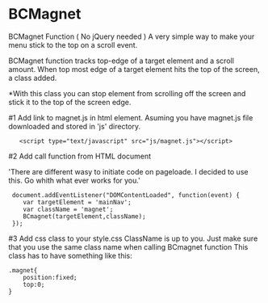 # BCMagnet
BCMagnet Function ( No jQuery needed ) 
A very simple way to make your menu stick to the top on a scroll event.


BCMagnet function tracks top-edge of a target element and a scroll amount.
When top most edge of a target element hits the top of the screen, a class added.


*With this class you can stop element from scrolling off the screen and stick it to the top of the screen edge.


#1 Add link to magnet.js in html <head> element.
 Asuming you have magnet.js file downloaded and stored in 'js' directory. 
```
   <script type="text/javascript" src="js/magnet.js"></script>
```
#2 Add call function from HTML document

'There are different wasy to initiate code on pageloade. I decided to use this. Go whith what ever works for you.'
```
 document.addEventListener("DOMContentLoaded", function(event) {
    var targetElement = 'mainNav';
    var className = 'magnet';
    BCmagnet(targetElement,className);
 });
```

#3 Add css class to your style.css 
ClassName is up to you. Just make sure that you use the same class name when calling BCmagnet function
This class has to have something like this:
```
.magnet{
	position:fixed;
	top:0;	
}
```

